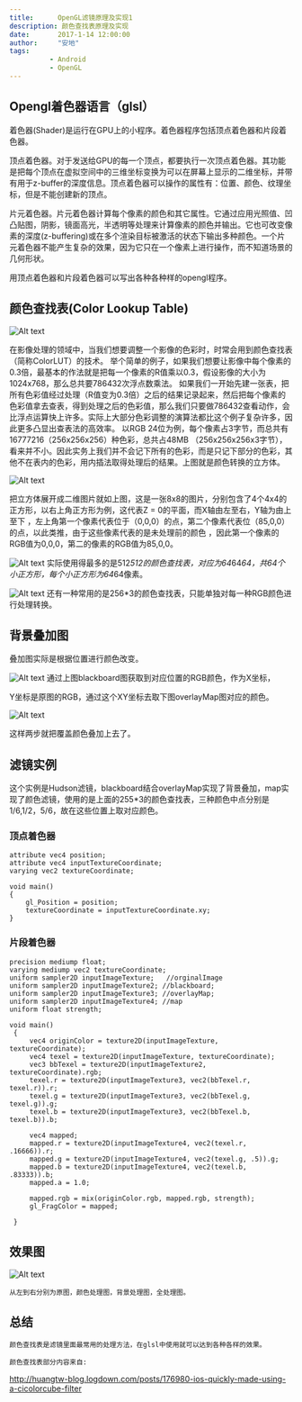 ```yaml
---
title:      OpenGL滤镜原理及实现1
description: 颜色查找表原理及实现
date:       2017-1-14 12:00:00
author:     "安地"
tags:
          - Android
          - OpenGL
---
```


## Opengl着色器语言（glsl）

着色器(Shader)是运行在GPU上的小程序。着色器程序包括顶点着色器和片段着色器。

顶点着色器。对于发送给GPU的每一个顶点，都要执行一次顶点着色器。其功能是把每个顶点在虚拟空间中的三维坐标变换为可以在屏幕上显示的二维坐标，并带有用于z-buffer的深度信息。顶点着色器可以操作的属性有：位置、颜色、纹理坐标，但是不能创建新的顶点。

片元着色器。片元着色器计算每个像素的颜色和其它属性。它通过应用光照值、凹凸贴图，阴影，镜面高光，半透明等处理来计算像素的颜色并输出。它也可改变像素的深度(z-buffering)或在多个渲染目标被激活的状态下输出多种颜色。一个片元着色器不能产生复杂的效果，因为它只在一个像素上进行操作，而不知道场景的几何形状。

用顶点着色器和片段着色器可以写出各种各种样的opengl程序。

## 颜色查找表(Color Lookup Table)


![Alt text](/img/post_filter_1.png)

在影像处理的领域中，当我们想要调整一个影像的色彩时，时常会用到颜色查找表（简称ColorLUT）的技术。
举个简单的例子，如果我们想要让影像中每个像素的0.3倍，最基本的作法就是把每一个像素的R值乘以0.3，假设影像的大小为1024x768，那么总共要786432次浮点数乘法。
如果我们一开始先建一张表，把所有色彩值经过处理（R值变为0.3倍）之后的结果记录起来，然后把每个像素的色彩值拿去查表，得到处理之后的色彩值，那么我们只要做786432查看动作，会比浮点运算快上许多。实际上大部分色彩调整的演算法都比这个例子复杂许多，因此更多凸显出查表法的高效率。
以RGB 24位为例，每个像素占3字节，而总共有16777216（256x256x256）种色彩，总共占48MB （256x256x256x3字节），看来并不小。因此实务上我们并不会记下所有的色彩，而是只记下部分的色彩，其他不在表内的色彩，用内插法取得处理后的结果。上图就是颜色转换的立方体。

![Alt text](/img/post_filter_2.png)


把立方体展开成二维图片就如上图，这是一张8x8的图片，分别包含了4个4x4的正方形，以右上角正方形为例，这代表Z = 0的平面，而X轴由左至右，Y轴为由上至下 ，左上角第一个像素代表位于（0,0,0）的点，第二个像素代表位（85,0,0）的点，以此类推，由于这些像素代表的是未处理前的颜色 ，因此第一个像素的RGB值为0,0,0，第二的像素的RGB值为85,0,0。


![Alt text](/img/post_filter_3.png)
实际使用得最多的是512*512的颜色查找表，对应为64*64*64，共64个小正方形，每个小正方形为64*64像素。

![Alt text](/img/post_filter_4.png)
还有一种常用的是256*3的颜色查找表，只能单独对每一种RGB颜色进行处理转换。

## 背景叠加图

叠加图实际是根据位置进行颜色改变。

![Alt text](/img/post_filter_5.png)
通过上图blackboard图获取到对应位置的RGB颜色，作为X坐标，

Y坐标是原图的RGB，通过这个XY坐标去取下图overlayMap图对应的颜色。

![Alt text](/img/post_filter_6.png)

这样两步就把覆盖颜色叠加上去了。

## 滤镜实例

这个实例是Hudson滤镜，blackboard结合overlayMap实现了背景叠加，map实现了颜色滤镜，使用的是上面的255*3的颜色查找表，三种颜色中点分别是1/6,1/2，5/6，故在这些位置上取对应颜色。

### 顶点着色器

    attribute vec4 position;
    attribute vec4 inputTextureCoordinate;
    varying vec2 textureCoordinate;

    void main()
    {
        gl_Position = position;
        textureCoordinate = inputTextureCoordinate.xy;
    }


### 片段着色器

    precision mediump float;
    varying mediump vec2 textureCoordinate;
    uniform sampler2D inputImageTexture;   //orginalImage
    uniform sampler2D inputImageTexture2; //blackboard;
    uniform sampler2D inputImageTexture3; //overlayMap;
    uniform sampler2D inputImageTexture4; //map
    uniform float strength;

    void main()
     {
         vec4 originColor = texture2D(inputImageTexture, textureCoordinate);
         vec4 texel = texture2D(inputImageTexture, textureCoordinate);
         vec3 bbTexel = texture2D(inputImageTexture2, textureCoordinate).rgb;
         texel.r = texture2D(inputImageTexture3, vec2(bbTexel.r, texel.r)).r;
         texel.g = texture2D(inputImageTexture3, vec2(bbTexel.g, texel.g)).g;
         texel.b = texture2D(inputImageTexture3, vec2(bbTexel.b, texel.b)).b;

         vec4 mapped;
         mapped.r = texture2D(inputImageTexture4, vec2(texel.r, .16666)).r;
         mapped.g = texture2D(inputImageTexture4, vec2(texel.g, .5)).g;
         mapped.b = texture2D(inputImageTexture4, vec2(texel.b, .83333)).b;
         mapped.a = 1.0;

         mapped.rgb = mix(originColor.rgb, mapped.rgb, strength);
         gl_FragColor = mapped;

     }

## 效果图

![Alt text](/img/post_filter_7.png)

    从左到右分别为原图，颜色处理图，背景处理图，全处理图。
## 总结

    颜色查找表是滤镜里面最常用的处理方法，在glsl中使用就可以达到各种各样的效果。

    颜色查找表部分内容来自:
<http://huangtw-blog.logdown.com/posts/176980-ios-quickly-made-using-a-cicolorcube-filter>